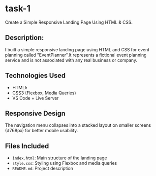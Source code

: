 # task-1
Create a Simple Responsive Landing Page Using HTML &amp; CSS.

## Description:
I built a simple responsive landing page using HTML and CSS for event planning called "EventPlanner".It represents a fictional event planning service and is not associated with any real business or company.


## Technologies Used
- HTML5
- CSS3 (Flexbox, Media Queries)
- VS Code + Live Server

## Responsive Design
The navigation menu collapses into a stacked layout on smaller screens (≤768px) for better mobile usability.
## Files Included
- `index.html`: Main structure of the landing page
- `style.css`: Styling using Flexbox and media queries
- `README.md`: Project description
